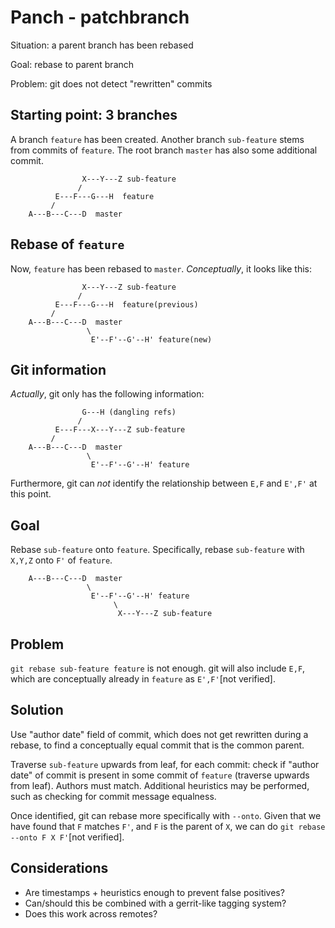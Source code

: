 # Panch - patchbranch

Situation: a parent branch has been rebased

Goal: rebase to parent branch

Problem: git does not detect "rewritten" commits

## Starting point: 3 branches
A branch `feature` has been created.
Another branch `sub-feature` stems from commits of `feature`.
The root branch `master` has also some additional commit.
```
                X---Y---Z sub-feature
               /
          E---F---G---H  feature
         /
    A---B---C---D  master
```

## Rebase of `feature`
Now, `feature` has been rebased to `master`.
_Conceptually_, it looks like this:
```
                X---Y---Z sub-feature
               /
          E---F---G---H  feature(previous)
         /
    A---B---C---D  master
                 \
                  E'--F'--G'--H' feature(new)
```

## Git information
_Actually_, git only has the following information:

```
                G---H (dangling refs)
               /
          E---F---X---Y---Z sub-feature
         /
    A---B---C---D  master
                 \
                  E'--F'--G'--H' feature
```
Furthermore, git can _not_ identify the relationship between `E,F` and `E',F'` at this point.

## Goal
Rebase `sub-feature` onto `feature`. Specifically, rebase `sub-feature` with `X,Y,Z` onto `F'` of `feature`.
```
    A---B---C---D  master
                 \
                  E'--F'--G'--H' feature
                       \
                        X---Y---Z sub-feature
```

## Problem
`git rebase sub-feature feature` is not enough. git will also include `E,F`, which are conceptually already in `feature` as `E',F'`[not verified].

## Solution

Use "author date" field of commit, which does not get rewritten during a rebase, to find a conceptually equal commit that is the common parent.

Traverse `sub-feature` upwards from leaf, for each commit: check if "author date" of commit is present in some commit of `feature` (traverse upwards from leaf). Authors must match. Additional heuristics may be performed, such as checking for commit message equalness.

Once identified, git can rebase more specifically with `--onto`. Given that we have found that `F` matches `F'`, and `F` is the parent of `X`, we can do `git rebase --onto F X F'`[not verified].

## Considerations
* Are timestamps + heuristics enough to prevent false positives?
* Can/should this be combined with a gerrit-like tagging system?
* Does this work across remotes?
